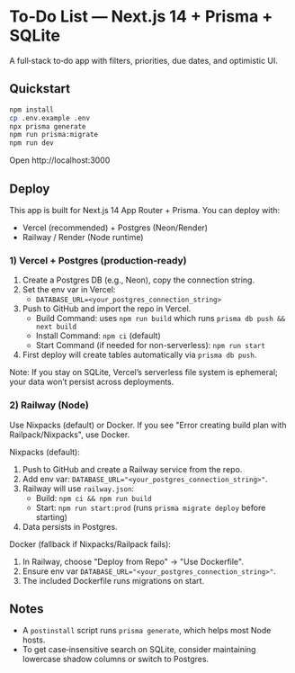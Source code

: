 
# To‑Do List — Next.js 14 + Prisma + SQLite

A full‑stack to‑do app with filters, priorities, due dates, and optimistic UI.

## Quickstart
```bash
npm install
cp .env.example .env
npx prisma generate
npm run prisma:migrate
npm run dev
```

Open http://localhost:3000

## Deploy

This app is built for Next.js 14 App Router + Prisma. You can deploy with:

- Vercel (recommended) + Postgres (Neon/Render)
- Railway / Render (Node runtime)

### 1) Vercel + Postgres (production‑ready)
1. Create a Postgres DB (e.g., Neon), copy the connection string.
2. Set the env var in Vercel:
	- `DATABASE_URL=<your_postgres_connection_string>`
3. Push to GitHub and import the repo in Vercel.
	- Build Command: uses `npm run build` which runs `prisma db push && next build`
	- Install Command: `npm ci` (default)
	- Start Command (if needed for non-serverless): `npm run start`
4. First deploy will create tables automatically via `prisma db push`.

Note: If you stay on SQLite, Vercel’s serverless file system is ephemeral; your data won’t persist across deployments.

### 2) Railway (Node)
Use Nixpacks (default) or Docker. If you see "Error creating build plan with Railpack/Nixpacks", use Docker.

Nixpacks (default):
1. Push to GitHub and create a Railway service from the repo.
2. Add env var: `DATABASE_URL="<your_postgres_connection_string>"`.
3. Railway will use `railway.json`:
	- Build: `npm ci && npm run build`
	- Start: `npm run start:prod` (runs `prisma migrate deploy` before starting)
4. Data persists in Postgres.

Docker (fallback if Nixpacks/Railpack fails):
1. In Railway, choose "Deploy from Repo" → "Use Dockerfile".
2. Ensure env var `DATABASE_URL="<your_postgres_connection_string>"`.
3. The included Dockerfile runs migrations on start.

## Notes
- A `postinstall` script runs `prisma generate`, which helps most Node hosts.
- To get case‑insensitive search on SQLite, consider maintaining lowercase shadow columns or switch to Postgres.
